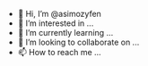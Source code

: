 - 👋 Hi, I’m @asimozyfen
- 👀 I’m interested in ...
- 🌱 I’m currently learning ...
- 💞️ I’m looking to collaborate on ...
- 📫 How to reach me ...

<!---
asimozyfen/asimozyfen is a ✨ special ✨ repository because its `README.md` (this file) appears on your GitHub profile.
You can click the Preview link to take a look at your changes.
--->
